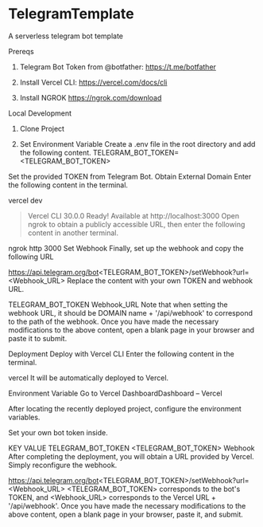 # TelegramTemplate
A serverless telegram bot template

Prereqs

1. Telegram Bot Token from @botfather: https://t.me/botfather

2. Install Vercel CLI: https://vercel.com/docs/cli

3. Install NGROK https://ngrok.com/download

Local Development 

1. Clone Project

2. Set Environment Variable 
    Create a .env file in the root directory and add the following content.
TELEGRAM_BOT_TOKEN=<TELEGRAM_BOT_TOKEN>

Set the provided TOKEN from Telegram Bot.
Obtain External Domain
Enter the following content in the terminal.

vercel dev

> Vercel CLI 30.0.0
> Ready! Available at http://localhost:3000
Open ngrok to obtain a publicly accessible URL, then enter the following content in another terminal.

ngrok http 3000
Set Webhook
Finally, set up the webhook and copy the following URL

https://api.telegram.org/bot<TELEGRAM_BOT_TOKEN>/setWebhook?url=<Webhook_URL>
Replace the content with your own TOKEN and webhook URL.

TELEGRAM_BOT_TOKEN
Webhook_URL
Note that when setting the webhook URL, it should be DOMAIN name + '/api/webhook' to correspond to the path of the webhook. Once you have made the necessary modifications to the above content, open a blank page in your browser and paste it to submit.

Deployment
Deploy with Vercel CLI
Enter the following content in the terminal.

vercel
It will be automatically deployed to Vercel.

Environment Variable
Go to Vercel DashboardDashboard – Vercel

After locating the recently deployed project, configure the environment variables.

Set your own bot token inside.

KEY	VALUE
TELEGRAM_BOT_TOKEN	<TELEGRAM_BOT_TOKEN>
Webhook
After completing the deployment, you will obtain a URL provided by Vercel. Simply reconfigure the webhook.

https://api.telegram.org/bot<TELEGRAM_BOT_TOKEN>/setWebhook?url=<Webhook_URL>
<TELEGRAM_BOT_TOKEN> corresponds to the bot's TOKEN, and <Webhook_URL> corresponds to the Vercel URL + '/api/webhook'. Once you have made the necessary modifications to the above content, open a blank page in your browser, paste it, and submit.
